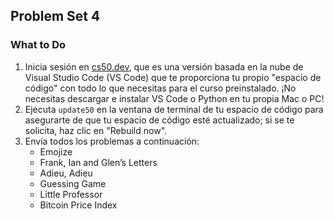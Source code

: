 ## Problem Set 4

### What to Do

1. Inicia sesión en [cs50.dev](https://cs50.dev), que es una versión basada en la nube de Visual Studio Code (VS Code) que te proporciona tu propio "espacio de código" con todo lo que necesitas para el curso preinstalado. ¡No necesitas descargar e instalar VS Code o Python en tu propia Mac o PC!
2. Ejecuta `update50` en la ventana de terminal de tu espacio de código para asegurarte de que tu espacio de código esté actualizado; si se te solicita, haz clic en "Rebuild now".
3. Envía todos los problemas a continuación:
   - Emojize
   - Frank, Ian and Glen’s Letters
   - Adieu, Adieu
   - Guessing Game
   - Little Professor
   - Bitcoin Price Index
